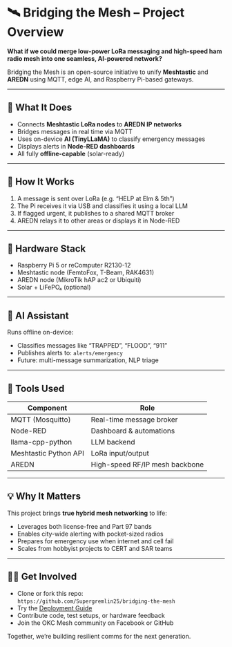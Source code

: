 
# 🛰️ Bridging the Mesh – Project Overview

**What if we could merge low-power LoRa messaging and high-speed ham radio mesh into one seamless, AI-powered network?**

Bridging the Mesh is an open-source initiative to unify **Meshtastic** and **AREDN** using MQTT, edge AI, and Raspberry Pi-based gateways.

---

## 🚀 What It Does

- Connects **Meshtastic LoRa nodes** to **AREDN IP networks**
- Bridges messages in real time via MQTT
- Uses on-device **AI (TinyLLaMA)** to classify emergency messages
- Displays alerts in **Node-RED dashboards**
- All fully **offline-capable** (solar-ready)

---

## 📡 How It Works

1. A message is sent over LoRa (e.g. “HELP at Elm & 5th”)
2. The Pi receives it via USB and classifies it using a local LLM
3. If flagged urgent, it publishes to a shared MQTT broker
4. AREDN relays it to other areas or displays it in Node-RED

---

## 🧱 Hardware Stack

- Raspberry Pi 5 or reComputer R2130-12
- Meshtastic node (FemtoFox, T-Beam, RAK4631)
- AREDN node (MikroTik hAP ac2 or Ubiquiti)
- Solar + LiFePO₄ (optional)

---

## 🧠 AI Assistant

Runs offline on-device:
- Classifies messages like “TRAPPED”, “FLOOD”, “911”
- Publishes alerts to: `alerts/emergency`
- Future: multi-message summarization, NLP triage

---

## 🧰 Tools Used

| Component | Role |
|----------|------|
| MQTT (Mosquitto) | Real-time message broker |
| Node-RED | Dashboard & automations |
| llama-cpp-python | LLM backend |
| Meshtastic Python API | LoRa input/output |
| AREDN | High-speed RF/IP mesh backbone |

---

## 💡 Why It Matters

This project brings **true hybrid mesh networking** to life:
- Leverages both license-free and Part 97 bands
- Enables city-wide alerting with pocket-sized radios
- Prepares for emergency use when internet and cell fail
- Scales from hobbyist projects to CERT and SAR teams

---

## 🙋‍♂️ Get Involved

- Clone or fork this repo:  
  `https://github.com/Supergremlin25/bridging-the-mesh`
- Try the [Deployment Guide](../../wiki/Deployment-Guide)
- Contribute code, test setups, or hardware feedback
- Join the OKC Mesh community on Facebook or GitHub

Together, we’re building resilient comms for the next generation.
